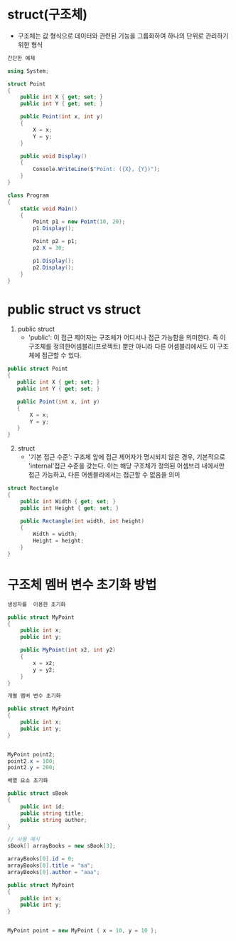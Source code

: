 # struct(구조체)
  * 구조체는 값 형식으로 데이터와 관련된 기능을 그룹화하여 하나의 단위로 관리하기 위한 형식

```C#
간단한 예제

using System;

struct Point
{
    public int X { get; set; }
    public int Y { get; set; }

    public Point(int x, int y)
    {
        X = x;
        Y = y;
    }

    public void Display()
    {
        Console.WriteLine($"Point: ({X}, {Y})");
    }
}

class Program
{
    static void Main()
    {
        Point p1 = new Point(10, 20);
        p1.Display();

        Point p2 = p1; 
        p2.X = 30;

        p1.Display(); 
        p2.Display(); 
    }
}
```

# public struct vs struct
  1. public struct
     * 'public': 이 접근 제어자는 구조체가 어디서나 접근 가능함을 의미한다. 즉 이 구조체를 정의한어셈블리(프로젝트) 뿐만 아니라 다른 어셈블리에서도 이 구조체에 접근할 수 있다.

 ```C#
public struct Point
{
    public int X { get; set; }
    public int Y { get; set; }

    public Point(int x, int y)
    {
        X = x;
        Y = y;
    }
}

```

  2. struct
     * '기본 접근 수준': 구조체 앞에 접근 제어자가 명시되지 않은 경우, 기본적으로 'internal'접근 수준을 갖는다. 이는 해당 구조체가 정의된 어셈브리 내에서만 접근 가능하고, 다른 어셈블리에서는 접근할 수 없음을 의미

```C#
struct Rectangle
{
    public int Width { get; set; }
    public int Height { get; set; }

    public Rectangle(int width, int height)
    {
        Width = width;
        Height = height;
    }
}
```

# 구조체 멤버 변수 초기화 방법

```C#
생성자를  이용한 초기화

public struct MyPoint
{
    public int x;
    public int y;

    public MyPoint(int x2, int y2)
    {
        x = x2;
        y = y2;
    }
}
```


```C#
개별 멤버 변수 초기화

public struct MyPoint
{
    public int x;
    public int y;
}


MyPoint point2;
point2.x = 100;
point2.y = 200;
```


```C#
배열 요소 초기화

public struct sBook
{
    public int id;
    public string title;
    public string author;
}

// 사용 예시
sBook[] arrayBooks = new sBook[3];

arrayBooks[0].id = 0;
arrayBooks[0].title = "aa";
arrayBooks[0].author = "aaa";
```

```C#
public struct MyPoint
{
    public int x;
    public int y;
}


MyPoint point = new MyPoint { x = 10, y = 10 };
```


  
